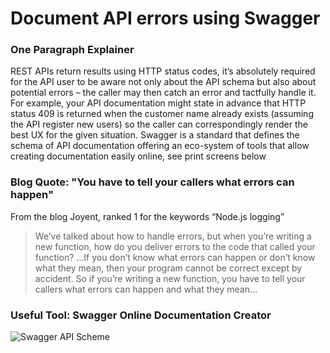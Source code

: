 # Document API errors using Swagger

### One Paragraph Explainer

REST APIs return results using HTTP status codes, it’s absolutely required for the API user to be aware not only about the API schema but also about potential errors – the caller may then catch an error and tactfully handle it. For example, your API documentation might state in advance that HTTP status 409 is returned when the customer name already exists (assuming the API register new users) so the caller can correspondingly render the best UX for the given situation. Swagger is a standard that defines the schema of API documentation offering an eco-system of tools that allow creating documentation easily online, see print screens below

### Blog Quote: "You have to tell your callers what errors can happen"

From the blog Joyent, ranked 1 for the keywords “Node.js logging”

 > We’ve talked about how to handle errors, but when you’re writing a new function, how do you deliver errors to the code that called your function? …If you don’t know what errors can happen or don’t know what they mean, then your program cannot be correct except by accident. So if you’re writing a new function, you have to tell your callers what errors can happen and what they mean…

### Useful Tool: Swagger Online Documentation Creator

![Swagger API Scheme](https://github.com/i0natan/nodebestpractices/blob/master/assets/images/swaggerDoc.png "API error handling")
